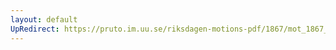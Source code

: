 ```yaml
---
layout: default
UpRedirect: https://pruto.im.uu.se/riksdagen-motions-pdf/1867/mot_1867__ak__161.pdf
---
```

